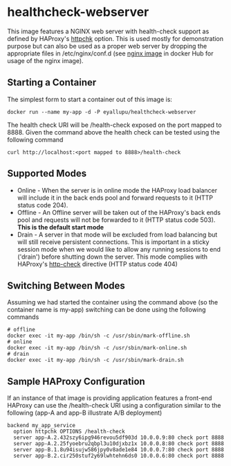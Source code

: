 # healthcheck-webserver
This image features a NGINX web server with health-check support as defined by HAProxy's [httpchk][1] option.  This is used mostly for demonstration purpose but can also be used as a proper web server by dropping the appropriate files in /etc/nginx/conf.d (see [nginx image][2] in docker Hub for usage of the nginx image).

## Starting a Container
The simplest form to start a container out of this image is:
```
docker run --name my-app -d -P eyallupu/healthcheck-webserver
```

The health check URI will be /health-check exposed on the port mapped to 8888. Given the command above the health check can be tested using the following command
```
curl http://localhost:<port mapped to 8888>/health-check
```

## Supported Modes
* Online - When the server is in online mode the HAProxy load balancer will include it in the back ends pool and forward requests to it (HTTP status code 204).
* Offline - An Offline server will be taken out of the HAProxy's back ends pool and requests will not be forwarded to it (HTTP status code 503). **This is the default start mode**
* Drain - A server in that mode will be excluded from load balancing but will still receive persistent connections. This is important in a sticky session mode when we would like to allow any running sessions
 to end ('drain') before shutting down the server. This mode complies with HAProxy's [http-check][3] directive (HTTP status code 404)

## Switching Between Modes
Assuming we had started the container using the command above (so the container name is my-app) switching can be done using the following commands
  ```
  # offline
  docker exec -it my-app /bin/sh -c /usr/sbin/mark-offline.sh
  # online
  docker exec -it my-app /bin/sh -c /usr/sbin/mark-online.sh
  # drain
  docker exec -it my-app /bin/sh -c /usr/sbin/mark-drain.sh
  ```

## Sample HAProxy Configuration
If an instance of that image is providing application features a front-end HAProxy can use the /health-check URI using a configuration similar to the following (app-A and app-B illustrate A/B deployment)
```
backend my_app_service
  option httpchk OPTIONS /health-check
  server app-A.2.432szy6ipg946revou5df903d 10.0.0.9:80 check port 8888
  server app-A.2.25fyoebru2qbpl3u10djxbz1x 10.0.0.8:80 check port 8888
  server app-B.1.8u94isujw586jpy0v8ade1e84 10.0.0.7:80 check port 8888
  server app-B.2.cir250stuf2y69lwhtehn6ds0 10.0.0.6:80 check port 8888
```
[1]: https://cbonte.github.io/haproxy-dconv/1.8/configuration.html#4-option%20httpchk
[2]: https://hub.docker.com/_/nginx/
[3]: https://cbonte.github.io/haproxy-dconv/1.8/configuration.html#http-check
